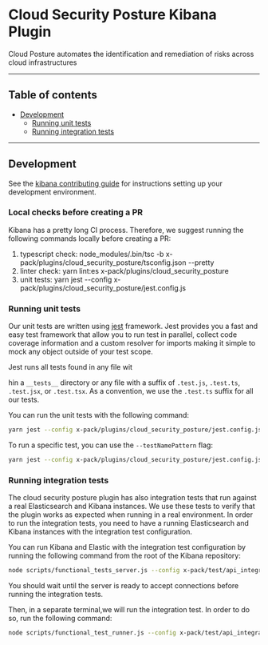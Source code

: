 # Cloud Security Posture Kibana Plugin

Cloud Posture automates the identification and remediation of risks across cloud infrastructures

---
## Table of contents
- [Development](#development)
  - [Running unit tests](#running-unit-tests)
  - [Running integration tests](#running-integration-tests)
---
## Development

See the [kibana contributing guide](https://github.com/elastic/kibana/blob/main/CONTRIBUTING.md) for instructions setting up your development environment.

### Local checks before creating a PR
Kibana has a pretty long CI process.
Therefore, we suggest running the following commands locally before creating a PR:
1. typescript check: node_modules/.bin/tsc -b x-pack/plugins/cloud_security_posture/tsconfig.json --pretty
2. linter check: yarn lint:es x-pack/plugins/cloud_security_posture
3. unit tests: yarn jest --config x-pack/plugins/cloud_security_posture/jest.config.js

### Running unit tests
Our unit tests are written using [jest](https://jestjs.io/) framework.
Jest provides you a fast and easy test framework that allow you to run test in parallel, collect code coverage information and a custom resolver for imports making it simple to mock any object outside of your test scope.

Jest runs all tests found in any file wit

hin a `__tests__` directory or any file with a suffix of `.test.js`, `.test.ts`, `.test.jsx`, or `.test.tsx`.
As a convention, we use the `.test.ts` suffix for all our tests.

You can run the unit tests with the following command:

```bash
yarn jest --config x-pack/plugins/cloud_security_posture/jest.config.js
```

To run a specific test, you can use the `--testNamePattern` flag:
```bash
yarn jest --config x-pack/plugins/cloud_security_posture/jest.config.js --testNamePattern=FilePattern -t MyTest
```

### Running integration tests
The cloud security posture plugin has also integration tests that run against a real Elasticsearch and Kibana instances.
We use these tests to verify that the plugin works as expected when running in a real environment.
In order to run the integration tests, you need to have a running Elasticsearch and Kibana instances with the integration test configuration.

You can run Kibana and Elastic with the integration test configuration by running the following command from the root of the Kibana repository:

```bash
node scripts/functional_tests_server.js --config x-pack/test/api_integration/config.ts
```
You should wait until the server is ready to accept connections before running the integration tests.

Then, in a separate terminal,we will run the integration test.
In order to do so, run the following command:

``` bash  
node scripts/functional_test_runner.js --config x-pack/test/api_integration/config.ts --include=test_file_path
```